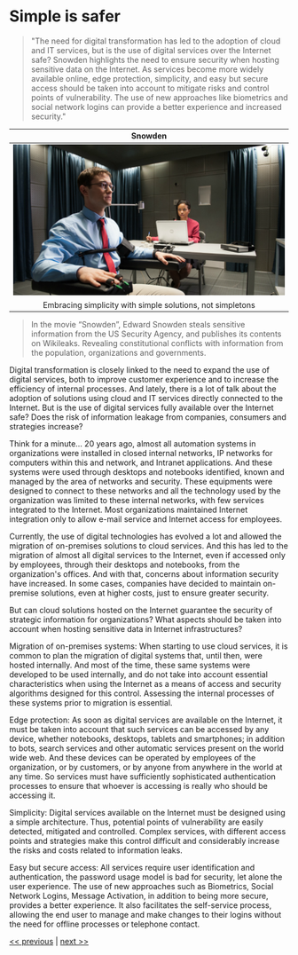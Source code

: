 # Simple is safer

>"The need for digital transformation has led to the adoption of cloud and IT services, but is the use of digital services over the Internet safe? Snowden highlights the need to ensure security when hosting sensitive data on the Internet. As services become more widely available online, edge protection, simplicity, and easy but secure access should be taken into account to mitigate risks and control points of vulnerability. The use of new approaches like biometrics and social network logins can provide a better experience and increased security."

| Snowden |
| :---: |
|![](../../images/simple_is_safer.png)|
|Embracing simplicity with simple solutions, not simpletons|

>In the movie “Snowden”, Edward Snowden steals sensitive information from the US Security Agency, and publishes its contents on Wikileaks. Revealing constitutional conflicts with information from the population, organizations and governments.

Digital transformation is closely linked to the need to expand the use of digital services, both to improve customer experience and to increase the efficiency of internal processes. And lately, there is a lot of talk about the adoption of solutions using cloud and IT services directly connected to the Internet. But is the use of digital services fully available over the Internet safe? Does the risk of information leakage from companies, consumers and strategies increase?

Think for a minute… 20 years ago, almost all automation systems in organizations were installed in closed internal networks, IP networks for computers within this and network, and Intranet applications. And these systems were used through desktops and notebooks identified, known and managed by the area of networks and security. These equipments were designed to connect to these networks and all the technology used by the organization was limited to these internal networks, with few services integrated to the Internet. Most organizations maintained Internet integration only to allow e-mail service and Internet access for employees.

Currently, the use of digital technologies has evolved a lot and allowed the migration of on-premises solutions to cloud services. And this has led to the migration of almost all digital services to the Internet, even if accessed only by employees, through their desktops and notebooks, from the organization's offices. And with that, concerns about information security have increased. In some cases, companies have decided to maintain on-premise solutions, even at higher costs, just to ensure greater security.

But can cloud solutions hosted on the Internet guarantee the security of strategic information for organizations? What aspects should be taken into account when hosting sensitive data in Internet infrastructures?

Migration of on-premises systems: When starting to use cloud services, it is common to plan the migration of digital systems that, until then, were hosted internally. And most of the time, these same systems were developed to be used internally, and do not take into account essential characteristics when using the Internet as a means of access and security algorithms designed for this control. Assessing the internal processes of these systems prior to migration is essential.

Edge protection: As soon as digital services are available on the Internet, it must be taken into account that such services can be accessed by any device, whether notebooks, desktops, tablets and smartphones; in addition to bots, search services and other automatic services present on the world wide web. And these devices can be operated by employees of the organization, or by customers, or by anyone from anywhere in the world at any time. So services must have sufficiently sophisticated authentication processes to ensure that whoever is accessing is really who should be accessing it.

Simplicity: Digital services available on the Internet must be designed using a simple architecture. Thus, potential points of vulnerability are easily detected, mitigated and controlled. Complex services, with different access points and strategies make this control difficult and considerably increase the risks and costs related to information leaks.

Easy but secure access: All services require user identification and authentication, the password usage model is bad for security, let alone the user experience. The use of new approaches such as Biometrics, Social Network Logins, Message Activation, in addition to being more secure, provides a better experience. It also facilitates the self-service process, allowing the end user to manage and make changes to their logins without the need for offline processes or telephone contact.

[<< previous](5-human_augmented_reality.md) | [next >>](7-there_is_an_app_for_that.md)
